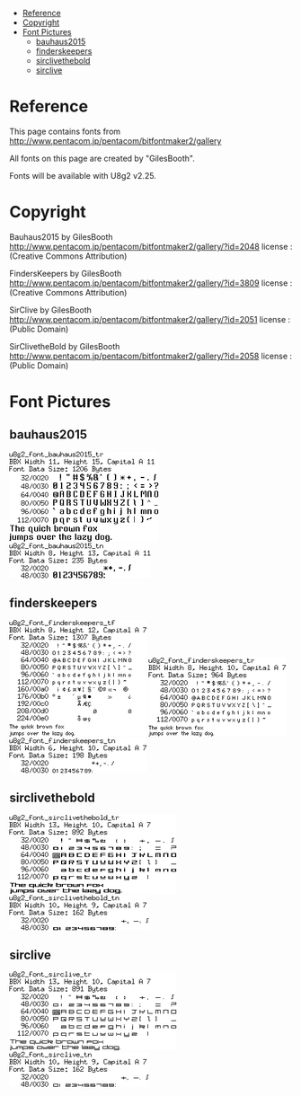 
[tocstart]: # (toc start)

  * [Reference](#reference)
  * [Copyright](#copyright)
  * [Font Pictures](#font-pictures)
    * [bauhaus2015](#bauhaus2015)
    * [finderskeepers](#finderskeepers)
    * [sirclivethebold](#sirclivethebold)
    * [sirclive](#sirclive)

[tocend]: # (toc end)

# Reference

This page contains fonts from http://www.pentacom.jp/pentacom/bitfontmaker2/gallery

All fonts on this page are created by "GilesBooth".

Fonts will be available with U8g2 v2.25.

# Copyright


Bauhaus2015 by GilesBooth	
http://www.pentacom.jp/pentacom/bitfontmaker2/gallery/?id=2048
license : (Creative Commons Attribution)

FindersKeepers by GilesBooth	
http://www.pentacom.jp/pentacom/bitfontmaker2/gallery/?id=3809
license : (Creative Commons Attribution)

SirClive by GilesBooth	
http://www.pentacom.jp/pentacom/bitfontmaker2/gallery/?id=2051
license : (Public Domain)

SirClivetheBold by GilesBooth	
http://www.pentacom.jp/pentacom/bitfontmaker2/gallery/?id=2058
license : (Public Domain)


# Font Pictures




## bauhaus2015
![fntpic/u8g2_font_bauhaus2015_tr.png](fntpic/u8g2_font_bauhaus2015_tr.png)
![fntpic/u8g2_font_bauhaus2015_tn.png](fntpic/u8g2_font_bauhaus2015_tn.png)

## finderskeepers
![fntpic/u8g2_font_finderskeepers_tf.png](fntpic/u8g2_font_finderskeepers_tf.png)
![fntpic/u8g2_font_finderskeepers_tr.png](fntpic/u8g2_font_finderskeepers_tr.png)
![fntpic/u8g2_font_finderskeepers_tn.png](fntpic/u8g2_font_finderskeepers_tn.png)

## sirclivethebold
![fntpic/u8g2_font_sirclivethebold_tr.png](fntpic/u8g2_font_sirclivethebold_tr.png)
![fntpic/u8g2_font_sirclivethebold_tn.png](fntpic/u8g2_font_sirclivethebold_tn.png)

## sirclive
![fntpic/u8g2_font_sirclive_tr.png](fntpic/u8g2_font_sirclive_tr.png)
![fntpic/u8g2_font_sirclive_tn.png](fntpic/u8g2_font_sirclive_tn.png)
